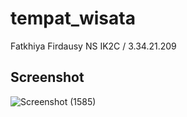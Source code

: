 # tempat_wisata

Fatkhiya Firdausy NS
IK2C / 3.34.21.209

## Screenshot

![Screenshot (1585)](https://user-images.githubusercontent.com/116177946/212257154-25ab91cf-39c6-4240-bbe2-d1247edbdcb2.png)
